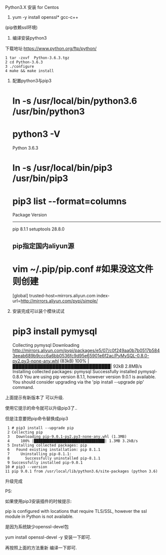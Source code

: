Python3.X 安装 for Centos

1. yum -y install openssl*  gcc-c++

(pip依赖ssl环境)

1. 编译安装python3

下载地址:https://www.python.org/ftp/python/

    1 tar -zxvf  Python-3.6.3.tgz
    2 cd Python-3.6.3
    3 ./configure
    4 make && make install

1. 配置python3与pip3

    # ln -s /usr/local/bin/python3.6 /usr/bin/python3
    # python3 -V
    Python 3.6.3

    # ln -s /usr/local/bin/pip3 /usr/bin/pip3
    # pip3 list --format=columns
    Package    Version
    ---------- -------
    pip        8.1.1
    setuptools 28.8.0
    ## pip指定国内aliyun源
    # vim ~/.pip/pip.conf #如果没这文件则创建
    [global]
    trusted-host=mirrors.aliyun.com
    index-url=http://mirrors.aliyun.com/pypi/simple/


1. 安装完成可以装个模块试试

    # pip3 install pymysql
    Collecting pymysql
      Downloading http://mirrors.aliyun.com/pypi/packages/e5/07/c0f249aa0b7b0517b5843eeab689b9ccc6a6bb0536fc9d95e65901e6f2ac/PyMySQL-0.8.0-py2.py3-none-any.whl (83kB)
        100% |████████████████████████████████| 92kB 2.8MB/s
    Installing collected packages: pymysql
    Successfully installed pymysql-0.8.0
    You are using pip version 8.1.1, however version 9.0.1 is available.
    You should consider upgrading via the 'pip install --upgrade pip' command.

上面提示有新版本了  可以升级.

使用它提示的命令就可以升级pip3了..

但是注意要把pip命令替换成pip3

     1 # pip3 install --upgrade pip
     2 Collecting pip
     3   Downloading pip-9.0.1-py2.py3-none-any.whl (1.3MB)
     4     100% |████████████████████████████████| 1.3MB 3.2kB/s
     5 Installing collected packages: pip
     6   Found existing installation: pip 8.1.1
     7     Uninstalling pip-8.1.1:
     8       Successfully uninstalled pip-8.1.1
     9 Successfully installed pip-9.0.1
    10 # pip3 --version
    11 pip 9.0.1 from /usr/local/lib/python3.6/site-packages (python 3.6)

升级完成



PS:

如果使用pip3安装插件的时候提示:

pip is configured with locations that require TLS/SSL, however the ssl module in Python is not available.

是因为系统缺少openssl-devel包

yum install openssl-devel -y  安装一下即可.

再按照上面的方法重新 编译一下即可.

